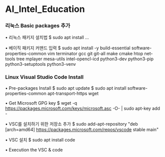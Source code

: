 # AI_Intel_Education
### 리눅스 Basic packages 추가
• 리눅스 패키지 설치법
   $ sudo apt install <package name> …
   
• 베이직 패키지 커맨드 입력
   $ sudo apt install -y build-essential software-properties-common vim terminator
gcc git git-all make cmake htop net-tools tree mplayer mesa-utils intel-opencl-icd
python3-dev python3-pip python3-setuptools python3-venv

### Linux Visual Studio Code Install
• Pre-packages Install
$ sudo apt update
$ sudo apt install software-properties-common apt-transport-https wget

• Get Microsoft GPG key
$ wget -q https://packages.microsoft.com/keys/microsoft.asc -O- | sudo apt-key add -

• VSC를 설치하기 위한 저장소 추가
$ sudo add-apt-repository "deb [arch=amd64] https://packages.microsoft.com/repos/vscode stable main"

• VSC 설치
$ sudo apt install code

• Execution the VSC
& code
